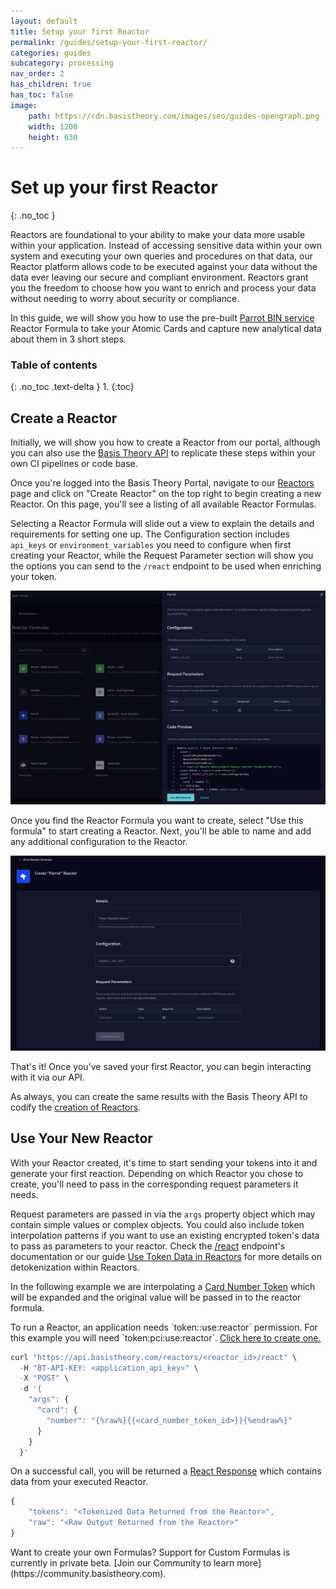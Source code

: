 ```yaml
---
layout: default
title: Setup your first Reactor
permalink: /guides/setup-your-first-reactor/
categories: guides
subcategory: processing
nav_order: 2
has_children: true
has_toc: false
image:
    path: https://cdn.basistheory.com/images/seo/guides-opengraph.png
    width: 1200
    height: 630
---
```


# Set up your first Reactor
{: .no_toc }

Reactors are foundational to your ability to make your data more usable within your application. Instead of accessing sensitive data within your own system and executing your own queries and procedures on that data, our Reactor platform allows code to be executed against your data without the data ever leaving our secure and compliant environment. Reactors grant you the freedom to choose how you want to enrich and process your data without needing to worry about security or compliance.

In this guide, we will show you how to use the pre-built [Parrot BIN service](https://askparrot.com) Reactor Formula to take your Atomic Cards and capture new analytical data about them in 3 short steps.

### Table of contents
{: .no_toc .text-delta }
1. 
{:toc}

## Create a Reactor

Initially, we will show you how to create a Reactor from our portal, although you can also use the [Basis Theory API](https://docs.basistheory.com/#reactors) to replicate these steps within your own CI pipelines or code base.

Once you're logged into the Basis Theory Portal, navigate to our [Reactors](https://portal.basistheory.com/reactors) page and click on "Create Reactor" on the top right to begin creating a new Reactor. On this page, you'll see a listing of all available Reactor Formulas.

Selecting a Reactor Formula will slide out a view to explain the details and requirements for setting one up. The Configuration section includes `api_keys` or `environment_variables` you need to configure when first creating your Reactor, while the Request Parameter section will show you the options you can send to the `/react` endpoint to be used when enriching your token.

![Screenshot of selecting a Reactor Formula](/assets/images/setup_first_reactor/selecting-reactor-formula.png)

Once you find the Reactor Formula you want to create, select "Use this formula" to start creating a Reactor.  Next, you'll be able to name and add any additional configuration to the Reactor.

![Screenshot of create a Reactor](/assets/images/setup_first_reactor/create-reactor.png)

That's it! Once you've saved your first Reactor, you can begin interacting with it via our API.

<span class="base-alert info">
  <span>
    As always, you can create the same results with the Basis Theory API to codify the <a href="https://docs.basistheory.com/api-reference/#reactors-create-reactor">creation of Reactors</a>.
  </span>
</span>

## Use Your New Reactor

With your Reactor created, it's time to start sending your tokens into it and generate your first reaction. Depending on which Reactor you chose to create, you'll need to pass in the corresponding request parameters it needs. 

Request parameters are passed in via the `args` property object which may contain simple values or complex objects. You could also include token interpolation patterns if you want to use an existing encrypted token's data to pass as parameters to your reactor. Check the [/react](https://docs.basistheory.com/api-reference/#reactors-invoke-a-reactor) endpoint's documentation or our guide [Use Token Data in Reactors](/guides/use-token-data-in-reactors/) for more details on detokenization within Reactors. 

In the following example we are interpolating a [Card Number Token](https://docs.basistheory.com/api-reference/#token-types-card-number) which will be expanded and the original value will be passed in to the reactor formula. 

<span class="base-alert warning">
  <span>
    To run a Reactor, an application needs `token:<classification>:use:reactor` permission. For this example you will need `token:pci:use:reactor`. <a href="https://portal.basistheory.com/applications/create?permissions=token%3Apci%3Ause%3Areactor&type=server_to_server&name=Card+Reactor" target="_blank">Click here to create one.</a>
  </span>
</span>

```js
curl "https://api.basistheory.com/reactors/<reactor_id>/react" \
  -H "BT-API-KEY: <application_api_key>" \
  -X "POST" \
  -d '{
    "args": {
      "card": {
        "number": "{%raw%}{{<card_number_token_id>}}{%endraw%}"
      } 
    }
  }'
```

On a successful call, you will be returned a [React Response](https://docs.basistheory.com/api-reference/#reactors-invoke-a-reactor) which contains data from your executed Reactor.

```js
{
    "tokens": "<Tokenized Data Returned from the Reactor>",
    "raw": "<Raw Output Returned from the Reactor>"
}
```

<span class="base-alert info">
  <span>
    Want to create your own Formulas? Support for Custom Formulas is currently in private beta. [Join our Community to learn more](https://community.basistheory.com).
  </span>
</span>
